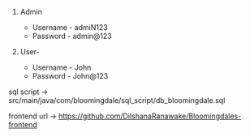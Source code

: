 1. Admin
    - Username - admiN123
    - Password  - admin@123

2. User-
    - Username - John
    - Password  - John@123


sql script -> src/main/java/com/bloomingdale/sql_script/db_bloomingdale.sql

frontend url -> https://github.com/DilshanaRanawake/Bloomingdales-frontend
